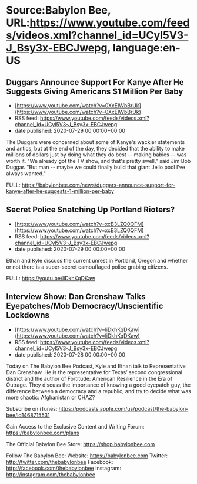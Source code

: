 # Source:Babylon Bee, URL:https://www.youtube.com/feeds/videos.xml?channel_id=UCyl5V3-J_Bsy3x-EBCJwepg, language:en-US

## Duggars Announce Support For Kanye After He Suggests Giving Americans $1 Million Per Baby
 - [https://www.youtube.com/watch?v=0XxEIWbBrUk](https://www.youtube.com/watch?v=0XxEIWbBrUk)
 - RSS feed: https://www.youtube.com/feeds/videos.xml?channel_id=UCyl5V3-J_Bsy3x-EBCJwepg
 - date published: 2020-07-29 00:00:00+00:00

The Duggars were concerned about some of Kanye's wackier statements and antics, but at the end of the day, they decided that the ability to make millions of dollars just by doing what they do best -- making babies -- was worth it. "We already got the TV show, and that's pretty swell," said Jim Bob Duggar. "But man -- maybe we could finally build that giant Jello pool I've always wanted."

FULL: https://babylonbee.com/news/duggars-announce-support-for-kanye-after-he-suggests-1-million-per-baby

## Secret Police Snatching Up Portland Rioters?
 - [https://www.youtube.com/watch?v=xcB3LZQ0QFM](https://www.youtube.com/watch?v=xcB3LZQ0QFM)
 - RSS feed: https://www.youtube.com/feeds/videos.xml?channel_id=UCyl5V3-J_Bsy3x-EBCJwepg
 - date published: 2020-07-29 00:00:00+00:00

Ethan and Kyle discuss the current unrest in Portland, Oregon and whether or not there is a super-secret camouflaged police grabing citizens.

FULL: https://youtu.be/liDkhKqDKaw

## Interview Show: Dan Crenshaw Talks Eyepatches/Mob Democracy/Unscientific Lockdowns
 - [https://www.youtube.com/watch?v=liDkhKqDKaw](https://www.youtube.com/watch?v=liDkhKqDKaw)
 - RSS feed: https://www.youtube.com/feeds/videos.xml?channel_id=UCyl5V3-J_Bsy3x-EBCJwepg
 - date published: 2020-07-28 00:00:00+00:00

Today on The Babylon Bee Podcast, Kyle and Ethan talk to Representative Dan Crenshaw. He is the representative for Texas’ second congressional district and the author of Fortitude: American Resilience in the Era of Outrage. They discuss the importance of knowing a good eyepatch guy, the difference between a democracy and a republic, and try to decide what was more chaotic: Afghanistan or CHAZ?

Subscribe on iTunes: https://podcasts.apple.com/us/podcast/the-babylon-bee/id1468715531

Gain Access to the Exclusive Content and Writing Forum: https://babylonbee.com/plans

The Official Babylon Bee Store: https://shop.babylonbee.com

Follow The Babylon Bee:
Website: https://babylonbee.com
Twitter: http://twitter.com/thebabylonbee
Facebook: http://facebook.com/thebabylonbee
Instagram: http://instagram.com/thebabylonbee

